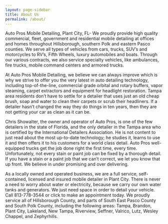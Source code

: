 ```yaml
---
layout: page-sidebar
title: About Us
permalink: /about/
---
```


Auto Pros Mobile Detailing, Plant City, FL- We proudly provide high quality commercial, fleet, government and residential mobile detailing at offices and homes throughout Hillsborough, southern Polk and eastern Pasco counties. We serve all types of vehicles from cars, trucks, SUV’s and motorcycles to RV’s, Fifth Wheels, luxury automobiles and boats. Through our various contracts, we also service specialty vehicles, like ambulances, fire trucks, mobile command centers and armored trucks.

At Auto Pros Mobile Detailing, we believe we can always improve which is why we strive to offer you the very latest in auto detailing technology, including top-of-the-line, commercial grade orbital and rotary buffers, vapor steaming, carpet extractors and equipment for headlight restoration. Tampa area residents don’t have to settle for a detailer that uses just an old cheap brush, soap and water to clean their carpets or scrub their headliners. If a detailer hasn’t changed the way they do things in ten years, then they are not getting your car as clean as it can be.

Chris Showalter, the owner and operator of Auto Pros, is one of the few detailers in the state of Florida, and the only detailer in the Tampa area who is certified by the International Detailers Association. He is not content to just read about the most up-to-date technology; he studies it, learns to use it and then offers it to his customers for a world class detail.  Auto Pros well-equipped trucks get the job done right the first time, every time. Unfortunately, not every stain or paint job can be fixed by a thorough detail. If you have a stain or a paint job that we can’t correct, we let you know that up front. We believe in under promising and over delivering.

As a locally owned and operated business, we are a full service, self-contained, licensed and insured mobile detailer in Plant City. There is never a need to worry about water or electricity, because we carry our own water tanks and generators. We just need space in order to detail your vehicle. Call 813-778-3544 or click to make an appointment today. We proudly service all of Hillsborough County, and parts of South East Pasco County and South Polk County, including the following areas: Tampa, Brandon, Plant City, Lakeland, New Tampa, Riverview, Seffner, Valrico, Lutz, Wesley Chappel, and Zephyrhills.